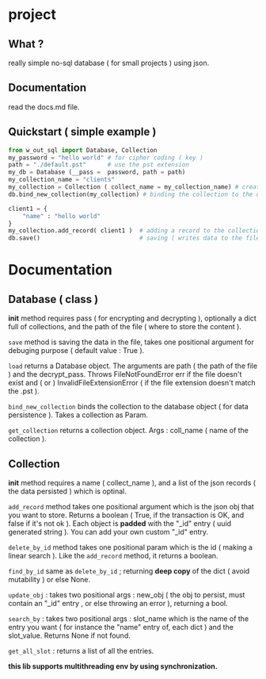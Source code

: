 # project

## What ?
really simple no-sql database ( for small projects ) using json.

## Documentation
read the docs.md file.

## Quickstart ( simple example )
```python
from w_out_sql import Database, Collection
my_password = "hello world" # for cipher coding ( key )
path = "./default.pst"      # use the pst extension
my_db = Database (__pass =  password, path = path)
my_collection_name = "clients"
my_collection = Collection ( collect_name = my_collection_name) # creating the collection
db.bind_new_collection(my_collection) # binding the collection to the db

client1 = {
    "name" : "hello world"
}
my_collection.add_record( client1 )  # adding a record to the collection
db.save()                            # saving ( writes data to the file )
```

# Documentation
## Database ( class )
__init__ method requires pass ( for encrypting and decrypting ),
optionally a dict full of collections,
and the path of the file ( where to store the content ).

``save`` method is saving the data in the file,
takes one positional argument for debuging purpose ( default value : True ).

``load`` returns a Database object. The arguments are path ( the path of the file ) and the decrypt_pass.
Throws FileNotFoundError err if the file doesn't exist and ( or ) InvalidFileExtensionError ( if the file extension doesn't match  the .pst ).

``bind_new_collection`` binds the collection to the database object ( for data persistence ). Takes a collection as Param.

``get_collection`` returns a collection object. Args : coll_name ( name of the collection ).

## Collection
__init__ method requires a name ( collect_name ),
and a list of the json records ( the data persisted ) which is optinal.


``add_record`` method takes one positional argument which is the json obj that you want to store. Returns a boolean ( True,
if the transaction is OK, and false if it's not ok ).
Each object is **padded** with the "_id" entry ( uuid generated string ).
You can add your own custom "_id" entry.

``delete_by_id`` method takes one positional param which is the id ( making a linear search ). Like the ``add_record`` method, it returns a boolean.

``find_by_id`` same as ``delete_by_id`` ; returning **deep copy** of the dict ( avoid mutability ) or else None.

``update_obj`` : takes two positional args : new_obj ( the obj to persist, must contain an "_id" entry , or else throwing an error ),
returning a bool.

``search_by`` : takes two positional args : slot_name which is the name of the entry you want ( for instance the "name" entry of,
each dict ) and the slot_value. Returns None if not found.

``get_all_slot`` : returns a list of all the entries.

**this lib supports multithreading env by using synchronization.**